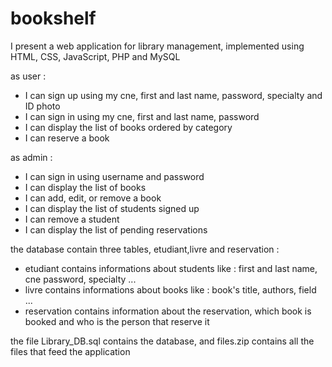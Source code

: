 # bookshelf
I present a web application for library management, implemented using HTML, CSS, JavaScript, PHP and MySQL

as user :
  - I can sign up using my cne, first and last name, password, specialty and ID photo
  - I can sign in using my cne, first and last name, password
  - I can display the list of books ordered by category
  - I can reserve a book

as admin :
  - I can sign in using username and password  
  - I can display the list of books
  - I can add, edit, or remove a book
  - I can display the list of students signed up
  - I can remove a student
  - I can display the list of pending reservations

the database contain three tables, etudiant,livre and reservation :
  - etudiant contains informations about students like : first and last name, cne password, specialty ...
  - livre contains informations about books like : book's title, authors, field ...
  - reservation contains information about the reservation, which book is booked and who is the person that reserve it

the file Library_DB.sql contains the database, and files.zip contains all the files that feed the application 
